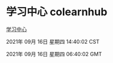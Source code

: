 # 学习中心 colearnhub
[学习中心](http://111.175.123.20:56308/colearnhub/)

2021年 09月 16日 星期四 14:40:02 CST

2021年 09月 16日 星期四 06:40:02 GMT
